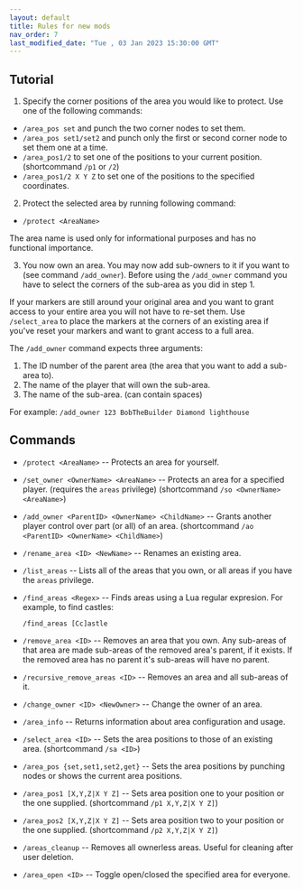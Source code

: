 ```yaml
---
layout: default
title: Rules for new mods
nav_order: 7
last_modified_date: "Tue , 03 Jan 2023 15:30:00 GMT"
---
```


Tutorial
--------

1) Specify the corner positions of the area you would like to protect.
Use one of the following commands:

  * `/area_pos set` and punch the two corner nodes to set them.
  * `/area_pos set1/set2` and punch only the first or second corner node to set them one at a time.
  * `/area_pos1/2` to set one of the positions to your current position. (shortcommand `/p1` or `/2`)
  * `/area_pos1/2 X Y Z` to set one of the positions to the specified coordinates.

2) Protect the selected area by running following command:

  * `/protect <AreaName>`

The area name is used only for informational purposes and has no functional importance.

3) You now own an area. You may now add sub-owners to it if you want to (see command `/add_owner`). Before using the `/add_owner` command you have to
select the corners of the sub-area as you did in step 1.

If your markers are still around your original area and you want to grant
access to your entire area you will not have to re-set them. Use `/select_area` to place the markers at the corners of an existing area if you've reset your
markers and want to grant access to a full area.

The `/add_owner` command expects three arguments:
  1. The ID number of the parent area (the area that you want to add a
	sub-area to).
  2. The name of the player that will own the sub-area.
  3. The name of the sub-area. (can contain spaces)

For example: `/add_owner 123 BobTheBuilder Diamond lighthouse`


Commands
--------

  * `/protect <AreaName>` -- Protects an area for yourself.

  * `/set_owner <OwnerName> <AreaName>` -- Protects an area for a specified
	player. (requires the `areas` privilege) (shortcommand `/so <OwnerName> <AreaName>`)

  * `/add_owner <ParentID> <OwnerName> <ChildName>` -- Grants another player
	control over part (or all) of an area. (shortcommand `/ao <ParentID> <OwnerName> <ChildName>`)

  * `/rename_area <ID> <NewName>` -- Renames an existing area.

  * `/list_areas` -- Lists all of the areas that you own, or all areas if you
	have the `areas` privilege.

  * `/find_areas <Regex>` -- Finds areas using a Lua regular expresion.
	For example, to find castles:

		/find_areas [Cc]astle

  * `/remove_area <ID>` -- Removes an area that you own. Any sub-areas of that
	area are made sub-areas of the removed area's parent, if it exists.
	If the removed area has no parent it's sub-areas will have no parent.

  * `/recursive_remove_areas <ID>` -- Removes an area and all sub-areas of it.

  * `/change_owner <ID> <NewOwner>` -- Change the owner of an area.

  * `/area_info` -- Returns information about area configuration and usage.

  * `/select_area <ID>` -- Sets the area positions to those of an existing
	area. (shortcommand `/sa <ID>`)

  * `/area_pos {set,set1,set2,get}` -- Sets the area positions by punching
	nodes or shows the current area positions.

  * `/area_pos1 [X,Y,Z|X Y Z]` -- Sets area position one to your position or
	the one supplied. (shortcommand `/p1 X,Y,Z|X Y Z]`)

  * `/area_pos2 [X,Y,Z|X Y Z]` -- Sets area position two to your position or
	the one supplied. (shortcommand `/p2 X,Y,Z|X Y Z]`)

  * `/areas_cleanup` -- Removes all ownerless areas.
	Useful for cleaning after user deletion.

  * `/area_open <ID>` -- Toggle open/closed the specified area for everyone.
